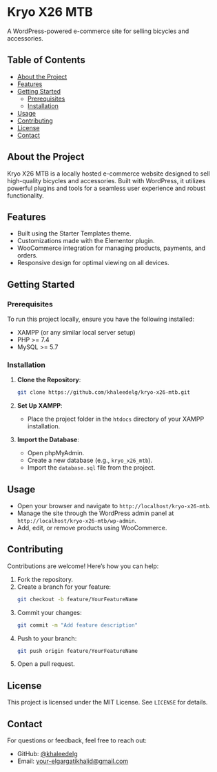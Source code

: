 # Kryo X26 MTB
A WordPress-powered e-commerce site for selling bicycles and accessories.

## Table of Contents
- [About the Project](#about-the-project)
- [Features](#features)
- [Getting Started](#getting-started)
  - [Prerequisites](#prerequisites)
  - [Installation](#installation)
- [Usage](#usage)
- [Contributing](#contributing)
- [License](#license)
- [Contact](#contact)

## About the Project
Kryo X26 MTB is a locally hosted e-commerce website designed to sell high-quality bicycles and accessories. Built with WordPress, it utilizes powerful plugins and tools for a seamless user experience and robust functionality.

## Features
- Built using the Starter Templates theme.
- Customizations made with the Elementor plugin.
- WooCommerce integration for managing products, payments, and orders.
- Responsive design for optimal viewing on all devices.

## Getting Started

### Prerequisites
To run this project locally, ensure you have the following installed:
- XAMPP (or any similar local server setup)
- PHP >= 7.4
- MySQL >= 5.7

### Installation
1. **Clone the Repository**:
   ```bash
   git clone https://github.com/khaleedelg/kryo-x26-mtb.git
   ```
2. **Set Up XAMPP**:
   - Place the project folder in the `htdocs` directory of your XAMPP installation.
   
3. **Import the Database**:
   - Open phpMyAdmin.
   - Create a new database (e.g., `kryo_x26_mtb`).
   - Import the `database.sql` file from the project.


## Usage
- Open your browser and navigate to `http://localhost/kryo-x26-mtb`.
- Manage the site through the WordPress admin panel at `http://localhost/kryo-x26-mtb/wp-admin`.
- Add, edit, or remove products using WooCommerce.

## Contributing
Contributions are welcome! Here’s how you can help:
1. Fork the repository.
2. Create a branch for your feature:
   ```bash
   git checkout -b feature/YourFeatureName
   ```
3. Commit your changes:
   ```bash
   git commit -m "Add feature description"
   ```
4. Push to your branch:
   ```bash
   git push origin feature/YourFeatureName
   ```
5. Open a pull request.

## License
This project is licensed under the MIT License. See `LICENSE` for details.

## Contact
For questions or feedback, feel free to reach out:
- GitHub: [@khaleedelg](https://github.com/your-khaleedelg)
- Email: your-elgargatikhalid@gmail.com
